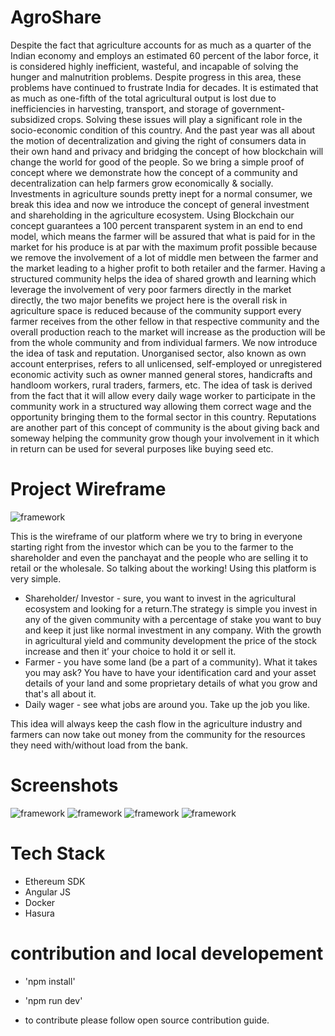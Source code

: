 
# AgroShare
Despite the fact that agriculture accounts for as much as a quarter of the Indian economy and employs an estimated 60 percent of the labor force, it is considered highly inefficient, wasteful, and incapable of solving the hunger and malnutrition problems. Despite progress in this area, these problems have continued to frustrate India for decades. It is estimated that as much as one-fifth of the total agricultural output is lost due to inefficiencies in harvesting, transport, and storage of government-subsidized crops. Solving these issues will play a significant role in the socio-economic condition of this country. And the past year was all about the motion of decentralization and giving the right of consumers data in their own hand and privacy and bridging the concept of how blockchain will change the world for good of the people. So we bring a simple proof of concept where we demonstrate how the concept of a community and decentralization can help farmers grow economically & socially. Investments in agriculture sounds pretty inept for a normal consumer, we break this idea and now we introduce the concept of general investment and shareholding in the agriculture ecosystem. Using Blockchain our concept guarantees a 100 percent transparent   system in an end to end model, which means the farmer will be assured that what is paid for in the market for his produce is at par with the maximum profit possible because we remove the involvement of a lot of middle men between the farmer and the market leading to a higher profit to both retailer and the farmer. Having a structured community helps the idea of shared growth and learning which leverage the involvement of very poor farmers directly in the market directly, the two major benefits we project here is the overall risk in agriculture space is reduced because of the community support every farmer receives from the other fellow in that respective community and the overall production reach to the market will increase as the production will be from the whole community and from individual farmers. We now introduce the idea of task and reputation. Unorganised sector, also known as own account enterprises, refers to all unlicensed, self-employed or unregistered economic activity such as owner manned general stores, handicrafts and handloom workers, rural traders, farmers, etc. The idea of task is derived from the fact that it will allow every daily wage worker to participate in the community work in a structured way allowing them correct wage and the opportunity bringing them to the formal sector in this country. Reputations are another part of this concept of community is the about giving back and someway helping the community grow though your involvement in it which in return can be used for several purposes like buying seed etc.


# Project Wireframe 


![framework](https://drive.google.com/file/d/1IlAv71SGDj0hNUSoo_fV3QlA2Z92de4J/view?usp=sharing) 

This is the wireframe of our platform where we try to bring in everyone starting right from the investor which can be you to the farmer to the shareholder and even the panchayat and the people who are selling it to retail or the wholesale.
So talking about the working!
Using this platform is very simple. 
- Shareholder/ Investor - sure, you want to invest in the agricultural ecosystem and looking for a return.The strategy is simple you invest in any of the given community with a percentage of stake you want to buy and keep it just like normal investment in any company. With the growth in agricultural yield and community development the price of the stock increase and then it’ your choice to hold it or sell it.
- Farmer - you have some land (be a part of a community). What it takes you may ask? You have to have your identification card and your asset details of your land and some proprietary details of what you grow and that's all about it.  
- Daily wager - see what jobs are around you. Take up the job you like.

This idea will always keep the cash flow in the agriculture industry and farmers can now take out money from the community for the resources they need with/without load from the bank.


# Screenshots

![framework](https://drive.google.com/open?id=1IlAv71SGDj0hNUSoo_fV3QlA2Z92de4J)
![framework](https://drive.google.com/open?id=1IlAv71SGDj0hNUSoo_fV3QlA2Z92de4J)
![framework](https://drive.google.com/open?id=1IlAv71SGDj0hNUSoo_fV3QlA2Z92de4J)
![framework](https://drive.google.com/open?id=1IlAv71SGDj0hNUSoo_fV3QlA2Z92de4J)

# Tech Stack 

- Ethereum SDK 
- Angular JS
- Docker
- Hasura

# contribution and local developement 

- 'npm install'
- 'npm run dev'

- to contribute please follow open source contribution guide.



